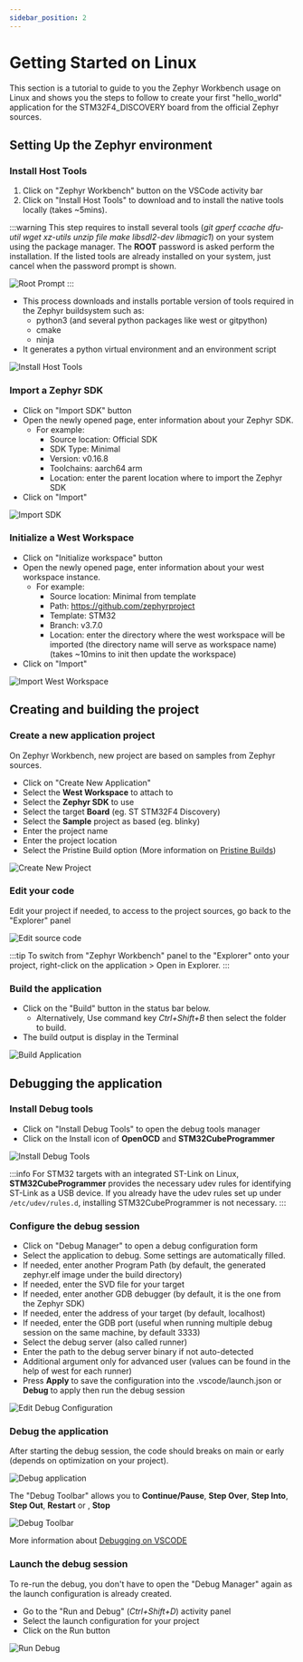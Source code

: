 ```yaml
---
sidebar_position: 2
---
```


# Getting Started on Linux

This section is a tutorial to guide to you the Zephyr Workbench usage on Linux and shows
you the steps to follow to create your first "hello_world" application for the STM32F4_DISCOVERY board 
from the official Zephyr sources.

## Setting Up the Zephyr environment

### Install Host Tools
1. Click on "Zephyr Workbench" button on the VSCode activity bar
2. Click on "Install Host Tools" to download and to install the native tools locally (takes ~5mins).

:::warning
This step requires to install several tools (*git gperf ccache dfu-util wget xz-utils unzip file make 
libsdl2-dev libmagic1*) on your system using the package manager. The **ROOT** password is asked perform the 
installation. If the listed tools are already installed on your system, just cancel when the password prompt
is shown.

![Root Prompt](/img/zw/getting-started/linux/zw_2_install-host-tools-root.png)
:::

   * This process downloads and installs portable version of tools required in the Zephyr buildsystem such as:
      - python3 (and several python packages like west or gitpython)
      - cmake
      - ninja
   * It generates a python virtual environment and an environment script

![Install Host Tools](/img/zw/getting-started/linux/zw_1_install-host-tools.png)

### Import a Zephyr SDK
   * Click on "Import SDK" button
   * Open the newly opened page, enter information about your Zephyr SDK.
      - For example:
        - Source location: Official SDK
        - SDK Type: Minimal
        - Version: v0.16.8
        - Toolchains: aarch64 arm
        - Location: enter the parent location where to import the Zephyr SDK
   * Click on "Import"   

![Import SDK](/img/zw/getting-started/linux/zw_3_sdk-import.png)


### Initialize a West Workspace
   * Click on "Initialize workspace" button
   * Open the newly opened page, enter information about your west workspace instance.
      - For example:
        - Source location: Minimal from template
        - Path: https://github.com/zephyrproject
        - Template: STM32
        - Branch: v3.7.0
        - Location: enter the directory where the west workspace will be imported (the directory name will serve as workspace name)
      (takes ~10mins to init then update the workspace)
   * Click on "Import"

![Import West Workspace](/img/zw/getting-started/linux/zw_4_west-workspace-init.png)


## Creating and building the project

### Create a new application project 
On Zephyr Workbench, new project are based on samples from Zephyr sources.
   * Click on "Create New Application"
   * Select the **West Workspace** to attach to
   * Select the **Zephyr SDK** to use
   * Select the target **Board** (eg. ST STM32F4 Discovery)
   * Select the **Sample** project as based (eg. blinky)
   * Enter the project name
   * Enter the project location
   * Select the Pristine Build option (More information on [Pristine Builds](https://docs.zephyrproject.org/latest/develop/west/build-flash-debug.html#pristine-builds))

![Create New Project](/img/zw/getting-started/linux/zw_5_app-create.png)


### Edit your code
Edit your project if needed, to access to the project sources, go back to the "Explorer" panel

![Edit source code](/img/zw/getting-started/linux/zw_6_app-edit.png)


:::tip
To switch from "Zephyr Workbench" panel to the "Explorer" onto your project, right-click on the application > Open in Explorer.
:::

### Build the application
   * Click on the "Build" button in the status bar below.
      - Alternatively, Use command key *Ctrl+Shift+B* then select the folder to build.
   * The build output is display in the Terminal

![Build Application](/img/zw/getting-started/linux/zw_7_app-build.png)

## Debugging the application
### Install Debug tools
   * Click on "Install Debug Tools" to open the debug tools manager
   * Click on the Install icon of **OpenOCD** and **STM32CubeProgrammer**

![Install Debug Tools](/img/zw/getting-started/linux/zw_8_debug-tools-install.png)

:::info
For STM32 targets with an integrated ST-Link on Linux, **STM32CubeProgrammer** provides the necessary udev rules for 
identifying ST-Link as a USB device. If you already have the udev rules set up under `/etc/udev/rules.d`, installing STM32CubeProgrammer is not necessary.
:::

### Configure the debug session
   * Click on "Debug Manager" to open a debug configuration form
   * Select the application to debug. Some settings are automatically filled.
   * If needed, enter another Program Path (by default, the generated zephyr.elf image under the build directory)
   * If needed, enter the SVD file for your target
   * If needed, enter another GDB debugger (by default, it is the one from the Zephyr SDK)
   * If needed, enter the address of your target  (by default, localhost)
   * If needed, enter the GDB port (useful when running multiple debug session on the same machine, by default 3333)
   * Select the debug server (also called runner)
   * Enter the path to the debug server binary if not auto-detected
   * Additional argument only for advanced user (values can be found in the help of west for each runner)
   * Press **Apply** to save the configuration into the .vscode/launch.json or **Debug** to apply then run the debug session

![Edit Debug Configuration](/img/zw/getting-started/linux/zw_9_debug-manager.png)

### Debug the application

After starting the debug session, the code should breaks on main or early (depends on optimization on your project). 

![Debug application](/img/zw/getting-started/linux/zw_10_debug.png)

The "Debug Toolbar" allows you to **Continue/Pause**, **Step Over**, **Step Into**, **Step Out**, **Restart** or , **Stop**

![Debug Toolbar](/img/zw/getting-started/linux/zw_11_debug-toolbar.png)

More information about [Debugging on VSCODE](https://code.visualstudio.com/docs/editor/debugging)
   
### Launch the debug session
To re-run the debug, you don't have to open the "Debug Manager" again as the launch configuration is already created.
   * Go to the "Run and Debug" (*Ctrl+Shift+D*) activity panel
   * Select the launch configuration for your project
   * Click on the Run button

![Run Debug](/img/zw/getting-started/linux/zw_12_rerun-debug.png)

